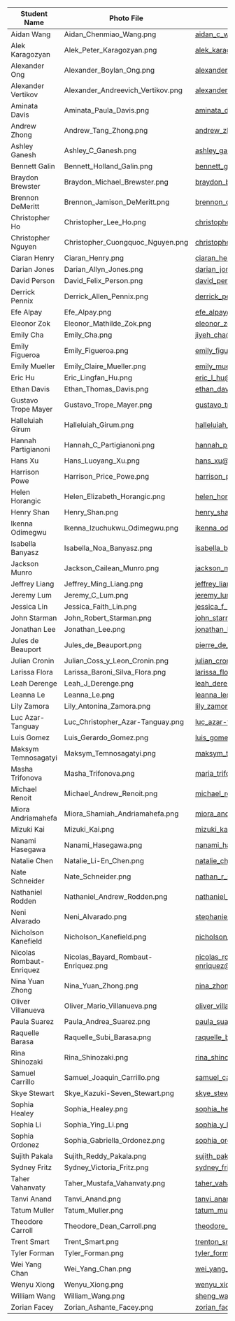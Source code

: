 | Student Name             | Photo File                          | Email                              |
| ------------------------ | ----------------------------------- | ---------------------------------- |
| Aidan Wang               | Aidan_Chenmiao_Wang.png             | aidan_c_wang@brown.edu             |
| Alek Karagozyan          | Alek_Peter_Karagozyan.png           | alek_karagozyan@brown.edu          |
| Alexander Ong            | Alexander_Boylan_Ong.png            | alexander_ong@brown.edu            |
| Alexander Vertikov       | Alexander_Andreevich_Vertikov.png   | alexander_vertikov@brown.edu       |
| Aminata Davis            | Aminata_Paula_Davis.png             | aminata_davis@brown.edu            |
| Andrew Zhong             | Andrew_Tang_Zhong.png               | andrew_zhong@brown.edu             |
| Ashley Ganesh            | Ashley_C_Ganesh.png                 | ashley_ganesh@brown.edu            |
| Bennett Galin            | Bennett_Holland_Galin.png           | bennett_galin@brown.edu            |
| Braydon Brewster         | Braydon_Michael_Brewster.png        | braydon_brewster@brown.edu         |
| Brennon DeMeritt         | Brennon_Jamison_DeMeritt.png        | brennon_demeritt@brown.edu         |
| Christopher Ho           | Christopher_Lee_Ho.png              | christopher_ho@brown.edu           |
| Christopher Nguyen       | Christopher_Cuongquoc_Nguyen.png    | christopher_nguyen@brown.edu       |
| Ciaran Henry             | Ciaran_Henry.png                    | ciaran_henry@brown.edu             |
| Darian Jones             | Darian_Allyn_Jones.png              | darian_jones@brown.edu             |
| David Person             | David_Felix_Person.png              | david_person@brown.edu             |
| Derrick Pennix           | Derrick_Allen_Pennix.png            | derrick_pennix@brown.edu           |
| Efe Alpay                | Efe_Alpay.png                       | efe_alpay@brown.edu                |
| Eleonor Zok              | Eleonor_Mathilde_Zok.png            | eleonor_zok@brown.edu              |
| Emily Cha                | Emily_Cha.png                       | jiyeh_cha@brown.edu                |
| Emily Figueroa           | Emily_Figueroa.png                  | emily_figueroa@brown.edu           |
| Emily Mueller            | Emily_Claire_Mueller.png            | emily_mueller@brown.edu            |
| Eric Hu                  | Eric_Lingfan_Hu.png                 | eric_l_hu@brown.edu                |
| Ethan Davis              | Ethan_Thomas_Davis.png              | ethan_davis@brown.edu              |
| Gustavo Trope Mayer      | Gustavo_Trope_Mayer.png             | gustavo_trope_mayer@brown.edu      |
| Halleluiah Girum         | Halleluiah_Girum.png                | halleluiah_girum@brown.edu         |
| Hannah Partigianoni      | Hannah_C_Partigianoni.png           | hannah_partigianoni@brown.edu      |
| Hans Xu                  | Hans_Luoyang_Xu.png                 | hans_xu@brown.edu                  |
| Harrison Powe            | Harrison_Price_Powe.png             | harrison_powe@brown.edu            |
| Helen Horangic           | Helen_Elizabeth_Horangic.png        | helen_horangic@brown.edu           |
| Henry Shan               | Henry_Shan.png                      | henry_shan@brown.edu               |
| Ikenna Odimegwu          | Ikenna_Izuchukwu_Odimegwu.png       | ikenna_odimegwu@brown.edu          |
| Isabella Banyasz         | Isabella_Noa_Banyasz.png            | isabella_banyasz@brown.edu         |
| Jackson Munro            | Jackson_Cailean_Munro.png           | jackson_munro@brown.edu            |
| Jeffrey Liang            | Jeffrey_Ming_Liang.png              | jeffrey_liang@brown.edu            |
| Jeremy Lum               | Jeremy_C_Lum.png                    | jeremy_lum@brown.edu               |
| Jessica Lin              | Jessica_Faith_Lin.png               | jessica_f_lin@brown.edu            |
| John Starman             | John_Robert_Starman.png             | john_starman@brown.edu             |
| Jonathan Lee             | Jonathan_Lee.png                    | jonathan_lee4@brown.edu            |
| Jules de Beauport        | Jules_de_Beauport.png               | pierre_de_beauport@brown.edu       |
| Julian Cronin            | Julian_Coss_y_Leon_Cronin.png       | julian_cronin@brown.edu            |
| Larissa Flora            | Larissa_Baroni_Silva_Flora.png      | larissa_flora@brown.edu            |
| Leah Derenge             | Leah_J_Derenge.png                  | leah_derenge@brown.edu             |
| Leanna Le                | Leanna_Le.png                       | leanna_le@brown.edu                |
| Lily Zamora              | Lily_Antonina_Zamora.png            | lily_zamora@brown.edu              |
| Luc Azar-Tanguay         | Luc_Christopher_Azar-Tanguay.png    | luc_azar-tanguay@brown.edu         |
| Luis Gomez               | Luis_Gerardo_Gomez.png              | luis_gomez@brown.edu               |
| Maksym Temnosagatyi      | Maksym_Temnosagatyi.png             | maksym_temnosagatyi@brown.edu      |
| Masha Trifonova          | Masha_Trifonova.png                 | maria_trifonova@brown.edu          |
| Michael Renoit           | Michael_Andrew_Renoit.png           | michael_renoit@brown.edu           |
| Miora Andriamahefa       | Miora_Shamiah_Andriamahefa.png      | miora_andriamahefa@brown.edu       |
| Mizuki Kai               | Mizuki_Kai.png                      | mizuki_kai@brown.edu               |
| Nanami Hasegawa          | Nanami_Hasegawa.png                 | nanami_hasegawa@brown.edu          |
| Natalie Chen             | Natalie_Li-En_Chen.png              | natalie_chen@brown.edu             |
| Nate Schneider           | Nate_Schneider.png                  | nathan_r_schneider@brown.edu       |
| Nathaniel Rodden         | Nathaniel_Andrew_Rodden.png         | nathaniel_rodden@brown.edu         |
| Neni Alvarado            | Neni_Alvarado.png                   | stephanie_y_alvarado@brown.edu     |
| Nicholson Kanefield      | Nicholson_Kanefield.png             | nicholson_kanefield@brown.edu      |
| Nicolas Rombaut-Enriquez | Nicolas_Bayard_Rombaut-Enriquez.png | nicolas_rombaut-enriquez@brown.edu |
| Nina Yuan Zhong          | Nina_Yuan_Zhong.png                 | nina_zhong@brown.edu               |
| Oliver Villanueva        | Oliver_Mario_Villanueva.png         | oliver_villanueva@brown.edu        |
| Paula Suarez             | Paula_Andrea_Suarez.png             | paula_suarez@brown.edu             |
| Raquelle Barasa          | Raquelle_Subi_Barasa.png            | raquelle_barasa@brown.edu          |
| Rina Shinozaki           | Rina_Shinozaki.png                  | rina_shinozaki@brown.edu           |
| Samuel Carrillo          | Samuel_Joaquin_Carrillo.png         | samuel_carrillo@brown.edu          |
| Skye Stewart             | Skye_Kazuki-Seven_Stewart.png       | skye_stewart@brown.edu             |
| Sophia Healey            | Sophia_Healey.png                   | sophia_healey@brown.edu            |
| Sophia Li                | Sophia_Ying_Li.png                  | sophia_y_li1@brown.edu             |
| Sophia Ordonez           | Sophia_Gabriella_Ordonez.png        | sophia_ordonez@brown.edu           |
| Sujith Pakala            | Sujith_Reddy_Pakala.png             | sujith_pakala@brown.edu            |
| Sydney Fritz             | Sydney_Victoria_Fritz.png           | sydney_fritz@brown.edu             |
| Taher Vahanvaty          | Taher_Mustafa_Vahanvaty.png         | taher_vahanvaty@brown.edu          |
| Tanvi Anand              | Tanvi_Anand.png                     | tanvi_anand@brown.edu              |
| Tatum Muller             | Tatum_Muller.png                    | tatum_muller@brown.edu             |
| Theodore Carroll         | Theodore_Dean_Carroll.png           | theodore_carroll@brown.edu         |
| Trent Smart              | Trent_Smart.png                     | trenton_smart@brown.edu            |
| Tyler Forman             | Tyler_Forman.png                    | tyler_forman@brown.edu             |
| Wei Yang Chan            | Wei_Yang_Chan.png                   | wei_yang_chan@brown.edu            |
| Wenyu Xiong              | Wenyu_Xiong.png                     | wenyu_xiong@brown.edu              |
| William Wang             | William_Wang.png                    | sheng_wang@brown.edu               |
| Zorian Facey             | Zorian_Ashante_Facey.png            | zorian_facey@brown.edu             |
